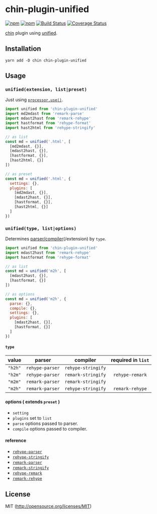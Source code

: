 # chin-plugin-unified

[![npm](https://img.shields.io/npm/v/chin-plugin-unified.svg?style=flat-square)](https://www.npmjs.com/package/chin-plugin-unified)
[![npm](https://img.shields.io/npm/dm/chin-plugin-unified.svg?style=flat-square)](https://www.npmjs.com/package/chin-plugin-unified)
[![Build Status](https://img.shields.io/travis/kthjm/chin-plugin-unified.svg?style=flat-square)](https://travis-ci.org/kthjm/chin-plugin-unified)
[![Coverage Status](https://img.shields.io/codecov/c/github/kthjm/chin-plugin-unified.svg?style=flat-square)](https://codecov.io/github/kthjm/chin-plugin-unified)

[chin](https://github.com/kthjm/chin) plugin using [unified](https://github.com/unifiedjs/unified).

## Installation
```shell
yarn add -D chin chin-plugin-unified
```

## Usage

### `unified(extension, list|preset)`

Just using [`processor.use()`](https://github.com/unifiedjs/unified#processoruseplugin-options).

```js
import unified from 'chin-plugin-unified'
import md2mdast from 'remark-parse'
import mdast2hast from 'remark-rehype'
import hastformat from 'rehype-format'
import hast2html from 'rehype-stringify'

// as list
const md = unified('.html', [
  [md2mdast, {}],
  [mdast2hast, {}],
  [hastformat, {}],
  [hast2html, {}]
])

// as preset
const md = unified('.html', {
  settings: {},
  plugins: [
    [md2mdast, {}],
    [mdast2hast, {}],
    [hastformat, {}],
    [hast2html, {}]
  ]
})
```

### `unified(type, list|options)`

Determines [parser/compiler](https://github.com/unifiedjs/unified#description)(/extension) by `type`.

```js
import unified from 'chin-plugin-unified'
import mdast2hast from 'remark-rehype'
import hastformat from 'rehype-format'

// as list
const md = unified('m2h', [
  [mdast2hast, {}],
  [hastformat, {}]
])

// as options
const md = unified('m2h', {
  parse: {},
  compile: {},
  settings: {},
  plugins: [
    [mdast2hast, {}],
    [hastformat, {}]
  ]
})
```

#### `type`

|value|parser|compiler|required in `list`|
|:-:|:-:|:-:|:-:|
|`"h2h"`|`rehype-parser`|`rehype-stringify`||
|`"h2m"`|`rehype-parser`|`remark-stringify`|`rehype-remark`|
|`"m2m"`|`remark-parser`|`remark-stringify`||
|`"m2h"`|`remark-parser`|`rehype-stringify`|`remark-rehype`|

#### options ( extends `preset` )
- `setting`
- `plugins` set to `list`
- `parse` options passed to parser.
- `compile` options passed to compiler.

<!-- - `plugins` transformers as plugin | list | preset. -->

#### reference
- [`rehype-parser`](https://github.com/rehypejs/rehype/tree/master/packages/rehype-parse)
- [`rehype-stringify`](https://github.com/rehypejs/rehype/tree/master/packages/rehype-stringify)
- [`remark-parser`](https://github.com/remarkjs/remark/tree/master/packages/remark-parse)
- [`remark-stringify`](https://github.com/remarkjs/remark/tree/master/packages/remark-stringify)
- [`rehype-remark`](https://github.com/rehypejs/rehype-remark)
- [`remark-rehype`](https://github.com/remarkjs/remark-rehype)

## License
MIT (http://opensource.org/licenses/MIT)
